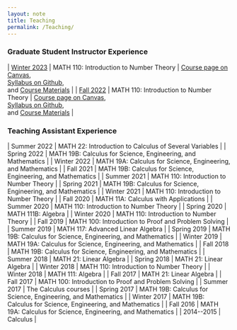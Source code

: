 ```yaml
---
layout: note
title: Teaching
permalink: /Teaching/
---
```


### Graduate Student Instructor Experience

| [Winter 2023](/Teaching/Winter-2023) | MATH 110: Introduction to Number Theory | [Course page on Canvas](https://canvas.ucsc.edu/courses/59497), <br> [Syllabus on Github](https://github.com/GauSyu/MathTeachingMaterials/raw/main/Winter%202023%20MATH%20110%20UCSC/Syllabus.pdf), <br> and [Course Materials](https://github.com/GauSyu/MathTeachingMaterials/tree/main/Fall%202022%20MATH%20110%20UCSC) |
| [Fall 2022](/Teaching/Fall-2022) | MATH 110: Introduction to Number Theory | [Course page on Canvas](https://canvas.ucsc.edu/courses/57018), <br> [Syllabus on Github](https://github.com/GauSyu/MathTeachingMaterials/blob/main/Fall%202022%20MATH%20110%20UCSC/Syllabus.pdf), <br> and [Course Materials](https://github.com/GauSyu/MathTeachingMaterials/tree/main/Fall%202022%20MATH%20110%20UCSC) |

### Teaching Assistant Experience

| Summer 2022 | MATH 22: Introduction to Calculus of Several Variables | 
| Spring 2022 | MATH 19B: Calculus for Science, Engineering, and Mathematics | 
| Winter 2022 | MATH 19A: Calculus for Science, Engineering, and Mathematics | 
| Fall 2021 | MATH 19B: Calculus for Science, Engineering, and Mathematics | 
| Summer 2021 | MATH 110: Introduction to Number Theory | 
| Spring 2021 | MATH 19B: Calculus for Science, Engineering, and Mathematics | 
| Winter 2021 | MATH 110: Introduction to Number Theory | 
| Fall 2020 | MATH 11A: Calculus with Applications | 
| Summer 2020 | MATH 110: Introduction to Number Theory | 
| Spring 2020 | MATH 111B: Algebra | 
| Winter 2020 | MATH 110: Introduction to Number Theory | 
| Fall 2019 | MATH 100: Introduction to Proof and Problem Solving | 
| Summer 2019 | MATH 117: Advanced Linear Algebra | 
| Spring 2019 | MATH 19B: Calculus for Science, Engineering, and Mathematics | 
| Winter 2019 | MATH 19A: Calculus for Science, Engineering, and Mathematics | 
| Fall 2018 | MATH 19B: Calculus for Science, Engineering, and Mathematics | 
| Summer 2018 | MATH 21: Linear Algebra | 
| Spring 2018 | MATH 21: Linear Algebra | 
| Winter 2018 | MATH 110: Introduction to Number Theory | 
| Winter 2018 | MATH 111: Algebra | 
| Fall 2017 | MATH 21: Linear Algebra | 
| Fall 2017 | MATH 100: Introduction to Proof and Problem Solving | 
| Summer 2017 | The Calculus courses | 
| Spring 2017 | MATH 19B: Calculus for Science, Engineering, and Mathematics | 
| Winter 2017 | MATH 19B: Calculus for Science, Engineering, and Mathematics | 
| Fall 2016 | MATH 19A: Calculus for Science, Engineering, and Mathematics | 
| 2014--2015 | Calculus | 
